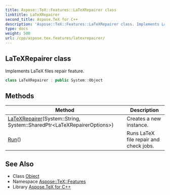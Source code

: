 ```yaml
---
title: Aspose::TeX::Features::LaTeXRepairer class
linktitle: LaTeXRepairer
second_title: Aspose.TeX for C++
description: 'Aspose::TeX::Features::LaTeXRepairer class. Implements LaTeX files repair feature in C++.'
type: docs
weight: 500
url: /cpp/aspose.tex.features/latexrepairer/
---
```

## LaTeXRepairer class


Implements LaTeX files repair feature.

```cpp
class LaTeXRepairer : public System::Object
```

## Methods

| Method | Description |
| --- | --- |
| [LaTeXRepairer](./latexrepairer/)(System::String, System::SharedPtr\<LaTeXRepairerOptions\>) | Creates a new instance. |
| [Run](./run/)() | Runs LaTeX file repair and check jobs. |
## See Also

* Class [Object](../../system/object/)
* Namespace [Aspose::TeX::Features](../)
* Library [Aspose.TeX for C++](../../)
